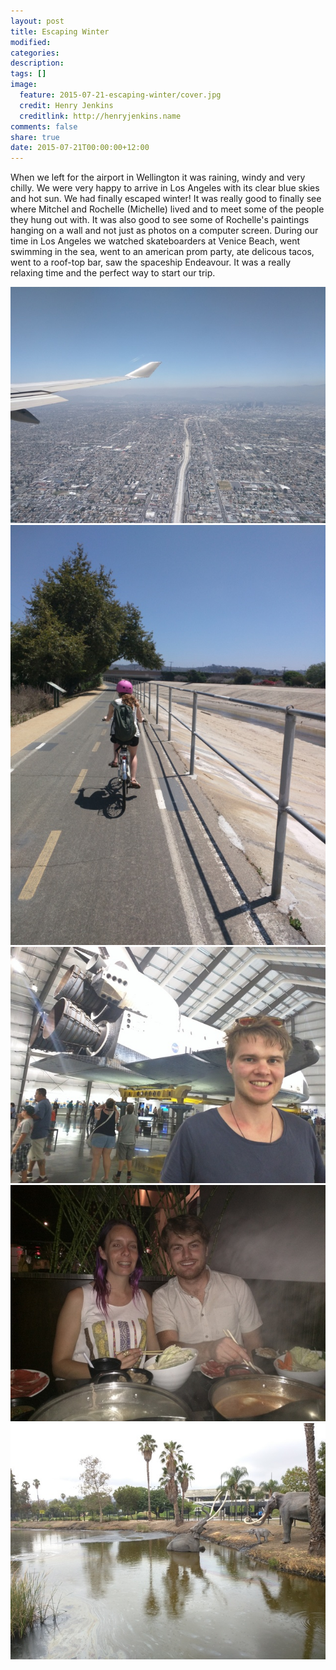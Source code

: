 ```yaml
---
layout: post
title: Escaping Winter
modified:
categories: 
description:
tags: []
image:
  feature: 2015-07-21-escaping-winter/cover.jpg
  credit: Henry Jenkins
  creditlink: http://henryjenkins.name
comments: false
share: true
date: 2015-07-21T00:00:00+12:00
---
```


When we left for the airport in Wellington it was raining, windy and very
chilly. We were very happy to arrive in Los Angeles with its clear blue skies
and hot sun. We had finally escaped winter! It was really good to finally see
where Mitchel and Rochelle (Michelle) lived and to meet some of the people they
hung out with. It was also good to see some of Rochelle's paintings hanging on
a wall and not just as photos on a computer screen. During our time in Los
Angeles we watched skateboarders at Venice Beach, went swimming in the sea,
went to an american prom party, ate delicous tacos, went to a roof-top bar, saw
the spaceship Endeavour. It was a really relaxing time and the perfect way to
start our trip.

<img src="/images/2015-07-21-escaping-winter/IMG_20150715_135628_640px.jpg">

<img src="/images/2015-07-21-escaping-winter/IMG_20150717_115200_640px.jpg">

<img src="/images/2015-07-21-escaping-winter/IMG_20150717_135335_640px.jpg">

<img src="/images/2015-07-21-escaping-winter/IMG_20150717_211506_640px.jpg">

<img src="/images/2015-07-21-escaping-winter/IMG_20150719_180506_640px.jpg">
